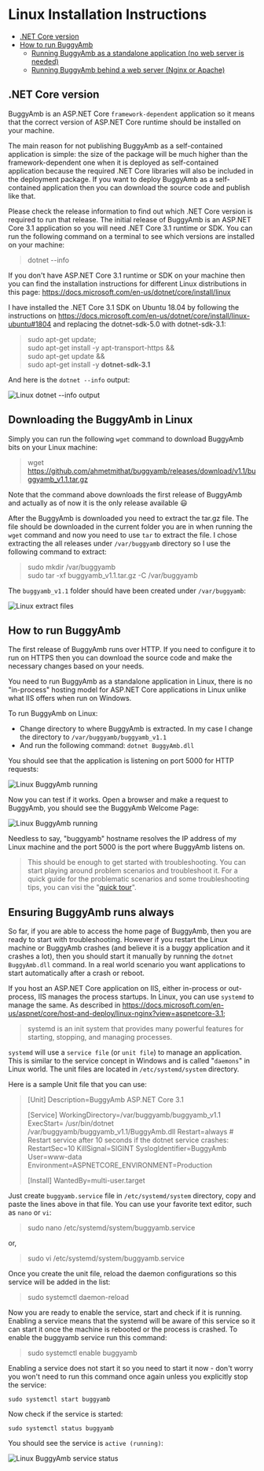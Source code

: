 <h1>Linux Installation Instructions</h1>

* <a href="#net-core-version">.NET Core version</a>
* <a href="#how-to-run-buggyamb">How to run BuggyAmb</a>
    * <a href="#running-buggyamb-as-a-standalone-application-no-web-server-is-needed">Running BuggyAmb as a standalone application (no web server is needed)</a>
    * <a href="#running-buggyamb-behind-a-web-server-nginx-apache)">Running BuggyAmb behind a web server (Nginx or Apache)</a>

<h2>.NET Core version</h2>

BuggyAmb is an ASP.NET Core <code>framework-dependent</code> application so it means that the correct version of ASP.NET Core runtime should be installed on your machine.

The main reason for not publishing BuggyAmb as a self-contained application is simple: the size of the package will be much higher than the framework-dependent one when it is deployed as self-contained application because the required .NET Core libraries will also be included in the deployment package. If you want to deploy BuggyAmb as a self-contained application then you can download the source code and publish like that.

Please check the release information to find out which .NET Core version is required to run that release. The initial release of BuggyAmb is an ASP.NET Core 3.1 application so you will need .NET Core 3.1 runtime or SDK. You can run the following command on a terminal to see which versions are installed on your machine:

> dotnet --info

If you don't have ASP.NET Core 3.1 runtime or SDK on your machine then you can find the installation instructions for different Linux distributions in this page: https://docs.microsoft.com/en-us/dotnet/core/install/linux

I have installed the .NET Core 3.1 SDK on Ubuntu 18.04 by following the instructions on https://docs.microsoft.com/en-us/dotnet/core/install/linux-ubuntu#1804 and replacing the dotnet-sdk-5.0 with dotnet-sdk-3.1:

>sudo apt-get update; \
>  sudo apt-get install -y apt-transport-https && \
>  sudo apt-get update && \
>  sudo apt-get install -y <b>dotnet-sdk-3.1</b>

And here is the <code>dotnet --info</code> output:

![Linux dotnet --info output](Images/linux_dotnet_info.png)

<h2>Downloading the BuggyAmb in Linux</h2>

Simply you can run the following <code>wget</code> command to download BuggyAmb bits on your Linux machine:

>wget https://github.com/ahmetmithat/buggyamb/releases/download/v1.1/buggyamb_v1.1.tar.gz

Note that the command above downloads the first release of BuggyAmb and actually as of now it is the only release available :smiley:

After the BuggyAmb is downloaded you need to extract the tar.gz file. The file should be downloaded in the current folder you are in when running the <code>wget</code> command and now you need to use <code>tar</code> to extract the file. I chose extracting the all releases under <code>/var/buggyamb</code> directory so I use the following command to extract:

>sudo mkdir /var/buggyamb \
>sudo tar -xf buggyamb_v1.1.tar.gz -C /var/buggyamb

The <code>buggyamb_v1.1</code> folder should have been created under <code>/var/buggyamb</code>:

![Linux extract files](Images/linux_extract_files.png)

<h2>How to run BuggyAmb</h2>

The first release of BuggyAmb runs over HTTP. If you need to configure it to run on HTTPS then you can download the source code and make the necessary changes based on your needs. 

You need to run BuggyAmb as a standalone application in Linux, there is no "in-process" hosting model for ASP.NET Core applications in Linux unlike what IIS offers when run on Windows.

To run BuggyAmb on Linux:

* Change directory to where BuggyAmb is extracted. In my case I change the directory to <code>/var/buggyamb/buggyamb_v1.1</code>
* And run the following command: <code>dotnet BuggyAmb.dll</code>

You should see that the application is listening on port 5000 for HTTP requests:

![Linux BuggyAmb running](Images/linux_dotnet_run.png)

Now you can test if it works. Open a browser and make a request to BuggyAmb, you should see the BuggyAmb Welcome Page:

![Linux BuggyAmb running](Images/browser_test_linux.png)

Needless to say, "buggyamb" hostname resolves the IP address of my Linux machine and the port 5000 is the port where BuggyAmb listens on.

>This should be enough to get started with troubleshooting. You can start playing around problem scenarios and troubleshoot it. For a quick guide for the problematic scenarios and some troubleshooting tips, you can visi the "<a href="quick_tour.md">quick tour</a>".

<h2>Ensuring BuggyAmb runs always</h2>

So far, if you are able to access the home page of BuggyAmb, then you are ready to start with troubleshooting. However if you restart the Linux machine or BuggyAmb crashes (and believe it is a buggy application and it crashes a lot), then you should start it manually by running the <code>dotnet BuggyAmb.dll</code> command. In a real world scenario you want applications to start automatically after a crash or reboot.

If you host an ASP.NET Core application on IIS, either in-process or out-process, IIS manages the process startups. In Linux, you can use <code>systemd</code> to manage the same. As described in https://docs.microsoft.com/en-us/aspnet/core/host-and-deploy/linux-nginx?view=aspnetcore-3.1;

 >systemd is an init system that provides many powerful features for starting, stopping, and managing processes.

<code>systemd</code> will use a <code>service file</code> (or <code>unit file</code>) to manage an application. This is similar to the service concept in Windows and is called "<code>daemons</code>" in Linux world. The unit files are located in <code>/etc/systemd/system</code> directory.

Here is a sample Unit file that you can use:

>\[Unit]
>Description=BuggyAmb ASP.NET Core 3.1
>
>\[Service]
>WorkingDirectory=/var/buggyamb/buggyamb_v1.1
>ExecStart= /usr/bin/dotnet /var/buggyamb/buggyamb_v1.1/BuggyAmb.dll
>Restart=always
>\# Restart service after 10 seconds if the dotnet service crashes:
>RestartSec=10
>KillSignal=SIGINT
>SyslogIdentifier=BuggyAmb
>User=www-data
>Environment=ASPNETCORE_ENVIRONMENT=Production
>
>\[Install]
>WantedBy=multi-user.target
</code>

Just create <code>buggyamb.service</code> file in <code>/etc/systemd/system</code> directory, copy and paste the lines above in that file. You can use your favorite text editor, such as <code>nano</code> or <code>vi</code>:

>sudo nano /etc/systemd/system/buggyamb.service

or,

>sudo vi /etc/systemd/system/buggyamb.service

Once you create the unit file, reload the daemon configurations so this service will be added in the list:

>sudo systemctl daemon-reload

Now you are ready to enable the service, start and check if it is running. Enabling a service means that the systemd will be aware of this service so it can start it once the machine is rebooted or the process is crashed. To enable the buggyamb service run this command:

>sudo systemctl enable buggyamb

Enabling a service does not start it so you need to start it now - don't worry you won't need to run this command once again unless you explicitly stop the service:

<code>sudo systemctl start buggyamb</code>

Now check if the service is started:

<code>sudo systemctl status buggyamb</code>

You should see the service is <code>active (running)</code>:

![Linux BuggyAmb service status](Images/linux_systemctl_status_buggyamb.png)

